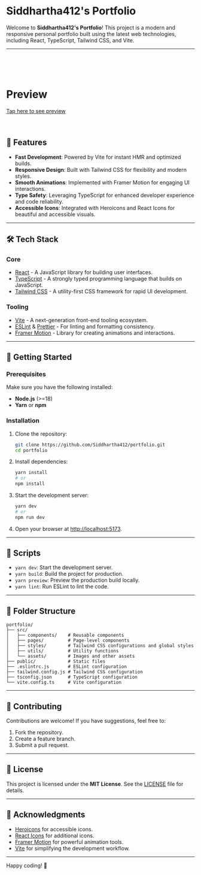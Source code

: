 

# Siddhartha412's Portfolio

Welcome to **Siddhartha412's Portfolio**! This project is a modern and responsive personal portfolio built using the latest web technologies, including React, TypeScript, Tailwind CSS, and Vite.


---
   <br>   <br>   <br>
   # Preview
   [Tap here to see preview](https://siddhartha412.vercel.app/) 
   <br>   <br>   <br> 

   

## 🚀 Features

- **Fast Development**: Powered by Vite for instant HMR and optimized builds.
- **Responsive Design**: Built with Tailwind CSS for flexibility and modern styles.
- **Smooth Animations**: Implemented with Framer Motion for engaging UI interactions.
- **Type Safety**: Leveraging TypeScript for enhanced developer experience and code reliability.
- **Accessible Icons**: Integrated with Heroicons and React Icons for beautiful and accessible visuals.

---

## 🛠 Tech Stack

### Core
- [React](https://reactjs.org/) - A JavaScript library for building user interfaces.
- [TypeScript](https://www.typescriptlang.org/) - A strongly typed programming language that builds on JavaScript.
- [Tailwind CSS](https://tailwindcss.com/) - A utility-first CSS framework for rapid UI development.

### Tooling
- [Vite](https://vitejs.dev/) - A next-generation front-end tooling ecosystem.
- [ESLint](https://eslint.org/) & [Prettier](https://prettier.io/) - For linting and formatting consistency.
- [Framer Motion](https://www.framer.com/motion/) - Library for creating animations and interactions.

---

## 🏁 Getting Started

### Prerequisites
Make sure you have the following installed:
- **Node.js** (>=18)
- **Yarn** or **npm**

### Installation

1. Clone the repository:
   ```bash
   git clone https://github.com/Siddhartha412/portfolio.git
   cd portfolio
   ```

2. Install dependencies:
   ```bash
   yarn install
   # or
   npm install
   ```

3. Start the development server:
   ```bash
   yarn dev
   # or
   npm run dev
   ```

4. Open your browser at [http://localhost:5173](http://localhost:5173).

---

## 📜 Scripts

- `yarn dev`: Start the development server.
- `yarn build`: Build the project for production.
- `yarn preview`: Preview the production build locally.
- `yarn lint`: Run ESLint to lint the code.

---

## 📂 Folder Structure

```plaintext
portfolio/
├── src/
│   ├── components/    # Reusable components
│   ├── pages/         # Page-level components
│   ├── styles/        # Tailwind CSS configurations and global styles
│   ├── utils/         # Utility functions
│   └── assets/        # Images and other assets
├── public/            # Static files
├── .eslintrc.js       # ESLint configuration
├── tailwind.config.js # Tailwind CSS configuration
├── tsconfig.json      # TypeScript configuration
└── vite.config.ts     # Vite configuration
```

---

## 🤝 Contributing

Contributions are welcome! If you have suggestions, feel free to:

1. Fork the repository.
2. Create a feature branch.
3. Submit a pull request.

---

## 📄 License

This project is licensed under the **MIT License**. See the [LICENSE](./LICENSE) file for details.

---

## 🙏 Acknowledgments

- [Heroicons](https://heroicons.com/) for accessible icons.
- [React Icons](https://react-icons.github.io/react-icons/) for additional icons.
- [Framer Motion](https://www.framer.com/motion/) for powerful animation tools.
- [Vite](https://vitejs.dev/) for simplifying the development workflow.

---

Happy coding! 🚀